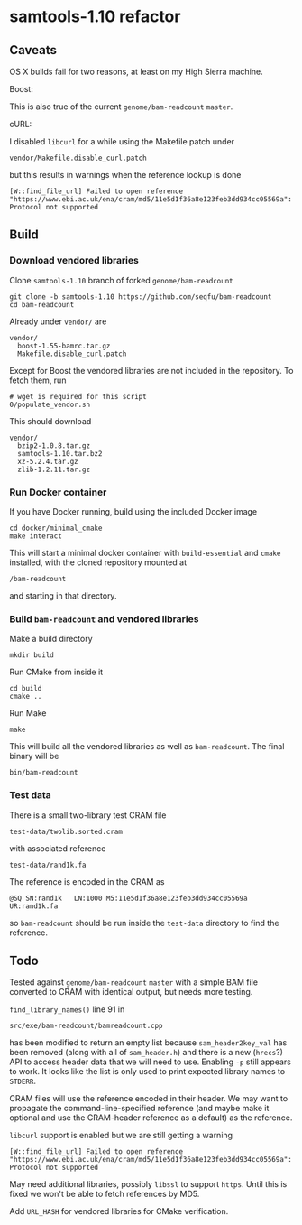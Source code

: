 samtools-1.10 refactor
======================


Caveats
-------

OS X builds fail for two reasons, at least on my High Sierra machine.

Boost: 

This is also true of the current `genome/bam-readcount` `master`.

cURL: 

I disabled `libcurl` for a while using the Makefile patch under

    vendor/Makefile.disable_curl.patch

but this results in warnings when the reference lookup is done

    [W::find_file_url] Failed to open reference "https://www.ebi.ac.uk/ena/cram/md5/11e5d1f36a8e123feb3dd934cc05569a": Protocol not supported


Build
-----


### Download vendored libraries

Clone `samtools-1.10` branch of forked `genome/bam-readcount`

    git clone -b samtools-1.10 https://github.com/seqfu/bam-readcount
    cd bam-readcount

Already under `vendor/` are
  
    vendor/
      boost-1.55-bamrc.tar.gz
      Makefile.disable_curl.patch

Except for Boost the vendored libraries are not included in the
repository. To fetch them, run 

    # wget is required for this script
    0/populate_vendor.sh

This should download

    vendor/
      bzip2-1.0.8.tar.gz
      samtools-1.10.tar.bz2
      xz-5.2.4.tar.gz
      zlib-1.2.11.tar.gz


### Run Docker container

If you have Docker running, build using the included Docker image

    cd docker/minimal_cmake
    make interact

This will start a minimal docker container with `build-essential` and
`cmake` installed, with the cloned repository mounted at 

    /bam-readcount

and starting in that directory. 


### Build `bam-readcount` and vendored libraries

Make a build directory

    mkdir build

Run CMake from inside it

    cd build
    cmake ..

Run Make

    make 

This will build all the vendored libraries as well as `bam-readcount`.
The final binary will be

    bin/bam-readcount


### Test data

There is a small two-library test CRAM file

    test-data/twolib.sorted.cram  

with associated reference

    test-data/rand1k.fa

The reference is encoded in the CRAM as 

    @SQ	SN:rand1k	LN:1000	M5:11e5d1f36a8e123feb3dd934cc05569a	UR:rand1k.fa

so `bam-readcount` should be run inside the `test-data` directory to
find the reference.


Todo
----

Tested against `genome/bam-readcount` `master` with a simple BAM file 
converted to CRAM with identical output, but needs more testing.

`find_library_names()` line 91 in 

    src/exe/bam-readcount/bamreadcount.cpp

has been modified to return an empty list because `sam_header2key_val`
has been removed (along with all of `sam_header.h`) and there is a new
(`hrecs`?) API to access header data that we will need to use. Enabling
`-p` still appears to work. It looks like the list is only used to print
expected library names to `STDERR`.

CRAM files will use the reference encoded in their header. We may want
to propagate the command-line-specified reference (and maybe make it
optional and use the CRAM-header reference as a default) as the
reference.

`libcurl` support is enabled but we are still getting a warning

    [W::find_file_url] Failed to open reference "https://www.ebi.ac.uk/ena/cram/md5/11e5d1f36a8e123feb3dd934cc05569a": Protocol not supported

May need additional libraries, possibly `libssl` to support `https`. Until
this is fixed we won't be able to fetch references by MD5.

Add `URL_HASH` for vendored libraries for CMake verification.


